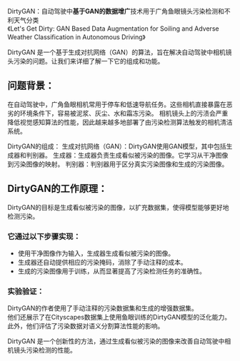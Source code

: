 
DirtyGAN：自动驾驶中**基于GAN的数据增广**技术用于广角鱼眼镜头污染检测和不利天气分类   
《Let's Get Dirty: GAN Based Data Augmentation for Soiling and Adverse Weather Classification in Autonomous Driving》

DirtyGAN 是一个基于生成对抗网络（GAN）的算法，旨在解决自动驾驶中相机镜头污染的问题。让我们来详细了解一下它的组成和功能。

## 问题背景：    
在自动驾驶中，广角鱼眼相机常用于停车和低速导航任务。这些相机直接暴露在恶劣的环境条件下，容易被泥浆、灰尘、水和霜冻污染。
相机镜头上的污渍会严重降低视觉感知算法的性能，因此越来越多地部署了由污染检测算法触发的相机清洁系统。  

DirtyGAN的组成：
生成对抗网络（GAN）：DirtyGAN使用GAN模型，其中包括生成器和判别器。
生成器：生成器负责生成看似被污染的图像。它学习从干净图像到污染图像的映射。
判别器：判别器用于区分真实污染图像和生成的污染图像。  

## DirtyGAN的工作原理：
DirtyGAN的目标是生成看似被污染的图像，以扩充数据集，使得模型能够更好地检测污染。  

### 它通过以下步骤实现：
+ 使用干净图像作为输入，生成器生成看似被污染的图像。   
+ 生成器还自动提供相应的污染掩码，消除了手动注释的成本。   
+ 生成的污染图像用于训练，从而显著提高了污染检测任务的准确性。    

### 实验验证：   
DirtyGAN的作者使用了手动注释的污染数据集和生成的增强数据集。   
他们还展示了在Cityscapes数据集上使用鱼眼训练的DirtyGAN模型的泛化能力。   
此外，他们评估了污染数据对语义分割算法性能的影响。    

DirtyGAN 是一个创新性的方法，通过生成看似被污染的图像来改善自动驾驶中相机镜头污染检测的性能。   

